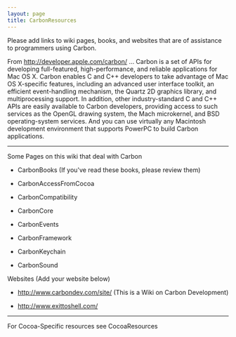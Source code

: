 ```yaml
---
layout: page
title: CarbonResources
---
```


Please add links to wiki pages, books, and websites that are of assistance to programmers using Carbon.

From http://developer.apple.com/carbon/ ...
Carbon is a set of APIs for developing full-featured, high-performance, and reliable applications for Mac OS X. Carbon enables C and C++ developers to take advantage of Mac OS X-specific features, including an advanced user interface toolkit, an efficient event-handling mechanism, the Quartz 2D graphics library, and multiprocessing support. In addition, other industry-standard C and C++ APIs are easily available to Carbon developers, providing access to such services as the OpenGL drawing system, the Mach microkernel, and BSD operating-system services. And you can use virtually any Macintosh development environment that supports PowerPC to build Carbon applications.

----

Some Pages on this wiki that deal with Carbon



* CarbonBooks (If you've read these books, please review them)

* CarbonAccessFromCocoa

* CarbonCompatibility

* CarbonCore

* CarbonEvents

* CarbonFramework

* CarbonKeychain

* CarbonSound



Websites (Add your website below)



* http://www.carbondev.com/site/  (This is a Wiki on Carbon Development)

* http://www.exittoshell.com/



----

For Cocoa-Specific resources see CocoaResources

